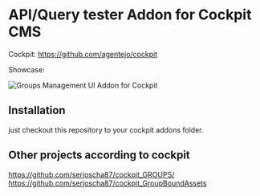 # API/Query tester Addon for Cockpit CMS

Cockpit: https://github.com/agentejo/cockpit

Showcase:

![Groups Management UI Addon for Cockpit](https://raw.githubusercontent.com/serjoscha87/cockpit_GROUPS/7d6c2f807602186f785ffdb7b064fce62dbffc06/cockpit_groups.jpg)

## Installation

just checkout this repository to your cockpit addons folder. 

## Other projects according to cockpit
https://github.com/serjoscha87/cockpit_GROUPS/
https://github.com/serjoscha87/cockpit_GroupBoundAssets